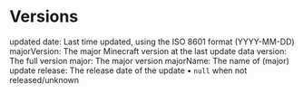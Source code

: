 # Versions

updated
    date:           Last time updated, using the ISO 8601 format (YYYY-MM-DD)
    majorVersion:   The major Minecraft version at the last update 
data
    version:        The full version
    major:          The major version
    majorName:      The name of (major) update
    release:        The release date of the update • `null` when not released/unknown